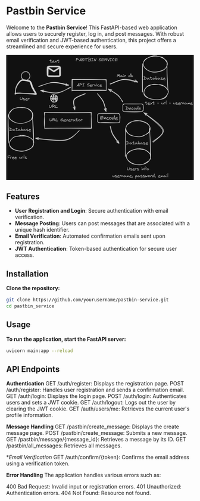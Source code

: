 # Pastbin Service

Welcome to the **Pastbin Service**! This FastAPI-based web application allows users to securely register, log in, and post messages. With robust email verification and JWT-based authentication, this project offers a streamlined and secure experience for users.

![Pastbin Service Architecture](img/pastbin_service.png)

## Features

- **User Registration and Login**: Secure authentication with email verification.
- **Message Posting**: Users can post messages that are associated with a unique hash identifier.
- **Email Verification**: Automated confirmation emails sent upon registration.
- **JWT Authentication**: Token-based authentication for secure user access.

## Installation

**Clone the repository:**

   ```bash
   git clone https://github.com/yourusername/pastbin-service.git
   cd pastbin_service
   ```

## Usage

**To run the application, start the FastAPI server:**
   ```bash
   uvicorn main:app --reload
   ```

## API Endpoints

**Authentication**
GET /auth/register: Displays the registration page.
POST /auth/register: Handles user registration and sends a confirmation email.
GET /auth/login: Displays the login page.
POST /auth/login: Authenticates users and sets a JWT cookie.
GET /auth/logout: Logs out the user by clearing the JWT cookie.
GET /auth/users/me: Retrieves the current user's profile information.

**Message Handling**
GET /pastbin/create_message: Displays the create message page.
POST /pastbin/create_message: Submits a new message.
GET /pastbin/message/{message_id}: Retrieves a message by its ID.
GET /pastbin/all_messages: Retrieves all messages.

**Email Verification*
GET /auth/confirm/{token}: Confirms the email address using a verification token.

**Error Handling**
The application handles various errors such as:

400 Bad Request: Invalid input or registration errors.
401 Unauthorized: Authentication errors.
404 Not Found: Resource not found.
